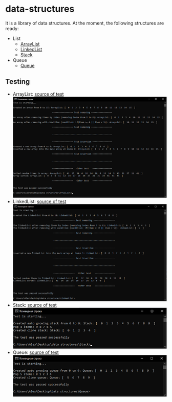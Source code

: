 # data-structures  
It is a library of data structures. At the moment, the following structures are ready:
* List 
    * [ArrayList](https://github.com/ThePersonThat/data-structures/tree/master/ArrayList)
    * [LinkedList](https://github.com/ThePersonThat/data-structures/tree/master/LinkedLIst)
    * [Stack](https://github.com/ThePersonThat/data-structures/tree/master/Stack)
* Queue
    * [Queue](https://github.com/ThePersonThat/data-structures/tree/master/Queue)
## Testing 
* ArrayList: [source of test](https://github.com/ThePersonThat/data-structures/blob/master/ArrayList/test.c)   
![Arraylist](test_images/arraylist_test.png)
* LinkedList: [source of test](https://github.com/ThePersonThat/data-structures/blob/master/LinkedLIst/test.c)
![LinkedList](test_images/linkedlist_test.png)
* Stack: [source of test](https://github.com/ThePersonThat/data-structures/blob/master/Stack/test.c)  
![Stack](test_images/stack_test.png)
* Queue: [source of test](https://github.com/ThePersonThat/data-structures/blob/master/Queue/test.c)
![Queue](test_images/queue_test.png)